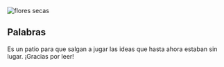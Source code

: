 ![flores secas](https://i.pinimg.com/originals/86/ab/b5/86abb55d263140782d7d661d5278b212.jpg)

## Palabras
Es un patio para que salgan a jugar las ideas que hasta ahora estaban sin lugar. ¡Gracias por leer!

